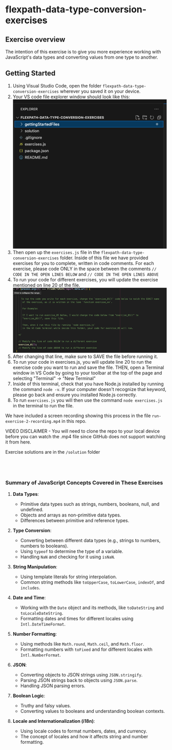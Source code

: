
# flexpath-data-type-conversion-exercises

## Exercise overview

The intention of this exercise is to give you more experience working with JavaScript's
data types and converting values from one type to another.


## Getting Started


1. Using Visual Studio Code, open the folder `flexpath-data-type-conversion-exercises` 
   wherever you saved it on your device. 
2. Your VS code file explorer window should look like this:
   ![File Explorer View](gettingStartedFiles/file-explorer.png)
3. Then open up the `exercises.js` file in the `flexpath-data-type-conversion-exercises` folder. 
   Inside of this file we have provided exercises for you to complete, written 
   in code comments. For each exercise, please code ONLY in the space 
   between the comments `// CODE IN THE OPEN LINES BELOW` and `// CODE IN THE OPEN LINES ABOVE` 
4. To run your code for different exercises, you will update the exercise mentioned
   on line 20 of the file. 
   ![To run a different exercise, change this line](gettingStartedFiles/whereToEditToRunExercise.png)
5. After changing that line, make sure to SAVE the file before running it.
6. To run your code in exercises.js, you will update line 20 to run the exercise code
   you want to run and save the file. THEN, open a Terminal window in VS Code 
   by going to your toolbar at the top of the page and selecting 
   "Terminal" -> "New Terminal"
7. Inside of this terminal, check that you have Node.js installed by running the 
   command `node -v`. If your computer doesn't recognize that keyword, please
   go back and ensure you installed Node.js correctly.
8. To run `exercises.js` you will then use the command `node exercises.js` in the
   terminal to run the file.

We have included a screen recording showing this process in the file
`run-exercise-2-recording.mp4` in this repo.

VIDEO DISCLAIMER - You will need to clone the repo to your local device before
you can watch the .mp4 file since GitHub does not support watching it from here.

Exercise solutions are in the `/solution` folder

&nbsp;
---


### Summary of JavaScript Concepts Covered in These Exercises

1. **Data Types**:
    
    - Primitive data types such as strings, numbers, booleans, null, and undefined.
    - Objects and arrays as non-primitive data types.
    - Differences between primitive and reference types.
2. **Type Conversion**:
    
    - Converting between different data types (e.g., strings to numbers, numbers to booleans).
    - Using `typeof` to determine the type of a variable.
    - Handling `NaN` and checking for it using `isNaN`.
3. **String Manipulation**:
    
    - Using template literals for string interpolation.
    - Common string methods like `toUpperCase`, `toLowerCase`, `indexOf`, and `includes`.
4. **Date and Time**:
    
    - Working with the `Date` object and its methods, like `toDateString` and `toLocaleDateString`.
    - Formatting dates and times for different locales using `Intl.DateTimeFormat`.
5. **Number Formatting**:
    
    - Using methods like `Math.round`, `Math.ceil`, and `Math.floor`.
    - Formatting numbers with `toFixed` and for different locales with `Intl.NumberFormat`.
6. **JSON**:
    
    - Converting objects to JSON strings using `JSON.stringify`.
    - Parsing JSON strings back to objects using `JSON.parse`.
    - Handling JSON parsing errors.
7. **Boolean Logic**:
    
    - Truthy and falsy values.
    - Converting values to booleans and understanding boolean contexts.
8. **Locale and Internationalization (i18n)**:
    
    - Using locale codes to format numbers, dates, and currency.
    - The concept of locales and how it affects string and number formatting.
